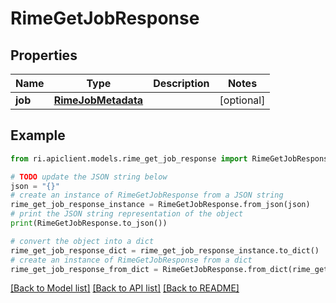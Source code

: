# RimeGetJobResponse


## Properties

Name | Type | Description | Notes
------------ | ------------- | ------------- | -------------
**job** | [**RimeJobMetadata**](RimeJobMetadata.md) |  | [optional] 

## Example

```python
from ri.apiclient.models.rime_get_job_response import RimeGetJobResponse

# TODO update the JSON string below
json = "{}"
# create an instance of RimeGetJobResponse from a JSON string
rime_get_job_response_instance = RimeGetJobResponse.from_json(json)
# print the JSON string representation of the object
print(RimeGetJobResponse.to_json())

# convert the object into a dict
rime_get_job_response_dict = rime_get_job_response_instance.to_dict()
# create an instance of RimeGetJobResponse from a dict
rime_get_job_response_from_dict = RimeGetJobResponse.from_dict(rime_get_job_response_dict)
```
[[Back to Model list]](../README.md#documentation-for-models) [[Back to API list]](../README.md#documentation-for-api-endpoints) [[Back to README]](../README.md)

